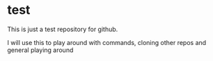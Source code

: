 # test
This is just a test repository for github.

I will use this to play around with commands, cloning other repos and general playing around
